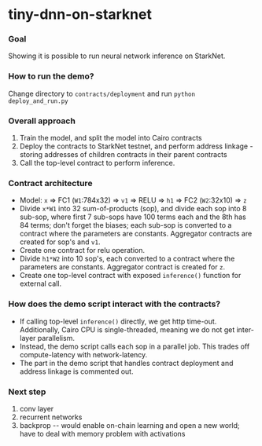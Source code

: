 # tiny-dnn-on-starknet

### Goal
Showing it is possible to run neural network inference on StarkNet.

### How to run the demo?
Change directory to `contracts/deployment` and run `python deploy_and_run.py`

### Overall approach
1. Train the model, and split the model into Cairo contracts
2. Deploy the contracts to StarkNet testnet, and perform address linkage - storing addresses of children contracts in their parent contracts
3. Call the top-level contract to perform inference.

### Contract architecture
- Model: `x` => FC1 (`W1`:784x32) => `v1` => RELU => `h1` => FC2 (`W2`:32x10) => `z`
- Divide `x*W1` into 32 sum-of-products (sop), and divide each sop into 8 sub-sop, where first 7 sub-sops have 100 terms each and the 8th has 84 terms; don't forget the biases; each sub-sop is converted to a contract where the parameters are constants. Aggregator contracts are created for sop's and `v1`. 
- Create one contract for relu operation.
- Divide `h1*W2` into 10 sop's, each converted to a contract where the parameters are constants. Aggregator contract is created for `z`. 
- Create one top-level contract with exposed `inference()` function for external call.

### How does the demo script interact with the contracts?
- If calling top-level `inference()` directly, we get http time-out. Additionally, Cairo CPU is single-threaded, meaning we do not get inter-layer parallelism.
- Instead, the demo script calls each sop in a parallel job. This trades off compute-latency with network-latency.
- The part in the demo script that handles contract deployment and address linkage is commented out.

### Next step
1. conv layer
2. recurrent networks
3. backprop -- would enable on-chain learning and open a new world; have to deal with memory problem with activations
